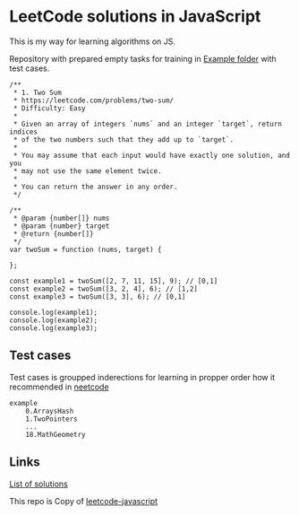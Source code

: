 # LeetCode solutions in JavaScript 

This is my way for learning algorithms on JS.

Repository with prepared empty tasks for training in [Example folder](https://github.com/Barklim/leetcode-javascript/tree/master/example) with test cases.

```
/**
 * 1. Two Sum
 * https://leetcode.com/problems/two-sum/
 * Difficulty: Easy
 *
 * Given an array of integers `nums` and an integer `target`, return indices
 * of the two numbers such that they add up to `target`.
 *
 * You may assume that each input would have exactly one solution, and you
 * may not use the same element twice.
 *
 * You can return the answer in any order.
 */

/**
 * @param {number[]} nums
 * @param {number} target
 * @return {number[]}
 */
var twoSum = function (nums, target) {
  
};

const example1 = twoSum([2, 7, 11, 15], 9); // [0,1]
const example2 = twoSum([3, 2, 4], 6); // [1,2]
const example3 = twoSum([3, 3], 6); // [0,1]

console.log(example1);
console.log(example2);
console.log(example3);
```

## Test cases

Test cases is groupped inderections for learning in propper order how it recommended in [neetcode](https://neetcode.io/roadmap)

```
example
    0.ArraysHash
    1.TwoPointers
    ...
    18.MathGeometry
```

## Links

[List of solutions](https://github.com/Barklim/leetcode-javascript/blob/master/README1.md)

This repo is Copy of [leetcode-javascript](https://github.com/JoshCrozier/leetcode-javascript)
